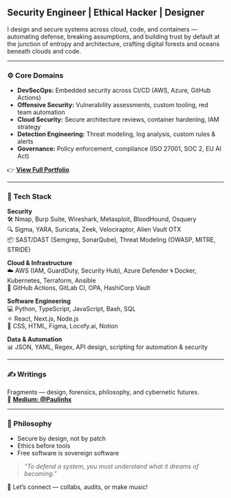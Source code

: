 ## Security Engineer | Ethical Hacker | Designer

I design and secure systems across cloud, code, and containers — 
automating defense, breaking assumptions, and building trust by default at the junction of entropy and architecture, crafting digital forests and oceans beneath clouds and code.  


---

### ⚙️ Core Domains

- **DevSecOps:** Embedded security across CI/CD (AWS, Azure, GitHub Actions)  
- **Offensive Security:** Vulnerability assessments, custom tooling, red team automation  
- **Cloud Security:** Secure architecture reviews, container hardening, IAM strategy  
- **Detection Engineering:** Threat modeling, log analysis, custom rules & alerts  
- **Governance:** Policy enforcement, compliance (ISO 27001, SOC 2, EU AI Act)

👉 [**View Full Portfolio**](https://gigantic-television-7bb.notion.site/Portfolio-1192d1dfab5680388422dac459a44b2d)

---

### 🧪 Tech Stack

**Security**  
🛠️ Nmap, Burp Suite, Wireshark, Metasploit, BloodHound, Osquery  
🔍 Sigma, YARA, Suricata, Zeek, Velociraptor, Alien Vault OTX  
📦 SAST/DAST (Semgrep, SonarQube), Threat Modeling (OWASP, MITRE, STRIDE)

**Cloud & Infrastructure**  
☁️ AWS (IAM, GuardDuty, Security Hub), Azure Defender
🌀 Docker, Kubernetes, Terraform, Ansible  
🔁 GitHub Actions, GitLab CI, OPA, HashiCorp Vault

**Software Engineering**  
💻 Python, TypeScript, JavaScript, Bash, SQL  
⚛️ React, Next.js, Node.js  
🎨 CSS, HTML, Figma, Locofy.ai, Notion

**Data & Automation**  
📊 JSON, YAML, Regex, API design, scripting for automation & security

---

### ✍️ Writings 

Fragments — design, forensics, philosophy, and cybernetic futures.  
📖 [**Medium: @Paulinhx**](https://medium.com/@Paulinhx)

---

### 🧭 Philosophy

- Secure by design, not by patch  
- Ethics before tools  
- Free software is sovereign software  

> *“To defend a system, you must understand what it dreams of becoming.”*

💬 Let’s connect — collabs, audits, or make music!




